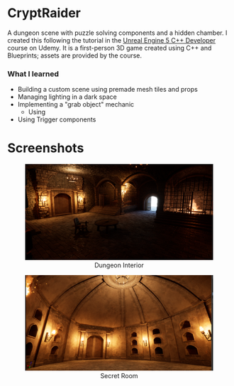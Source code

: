 # CryptRaider
A dungeon scene with puzzle solving components and a hidden chamber. I created this following the tutorial in the [Unreal Engine 5 C++ Developer](https://www.udemy.com/course/unrealcourse/) course on Udemy. It is a first-person 3D game created using C++ and Blueprints; assets are provided by the course. 

### What I learned
* Building a custom scene using premade mesh tiles and props
* Managing lighting in a dark space
* Implementing a "grab object" mechanic
   * Using 
* Using Trigger components

# Screenshots
<div align="center">
   <figure>
      <img src="https://github.com/Jioey/CryptRaider/blob/main/CryptRaiderScreenshot1.png">
      <figcaption>Dungeon Interior</figcaption>
   </figure>
   
   <figure>
      <img src="https://github.com/Jioey/CryptRaider/blob/main/CryptRaiderScreenshot2.png">
      <figcaption>Secret Room</figcaption>
   </figure>
</div>